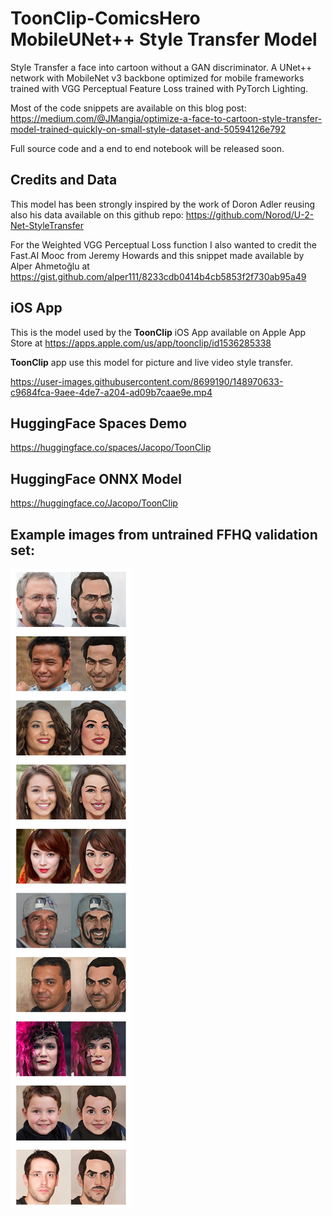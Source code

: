 # ToonClip-ComicsHero MobileUNet++ Style Transfer Model
Style Transfer a face into cartoon without a GAN discriminator.  A UNet++ network with MobileNet v3 backbone optimized for mobile frameworks trained with VGG Perceptual Feature Loss trained with PyTorch Lighting.

Most of the code snippets are available on this blog post: https://medium.com/@JMangia/optimize-a-face-to-cartoon-style-transfer-model-trained-quickly-on-small-style-dataset-and-50594126e792

Full source code and a end to end notebook will be released soon.

## Credits and Data

This model has been strongly inspired by the work of Doron Adler reusing also his data available on this github repo: https://github.com/Norod/U-2-Net-StyleTransfer

For the Weighted VGG Perceptual Loss function I also wanted to credit the Fast.AI Mooc from Jeremy Howards and this snippet made available by Alper Ahmetoğlu at https://gist.github.com/alper111/8233cdb0414b4cb5853f2f730ab95a49

## iOS App

This is the model used by the **ToonClip** iOS App available on Apple App Store at https://apps.apple.com/us/app/toonclip/id1536285338

**ToonClip** app use this model for picture and live video style transfer.

https://user-images.githubusercontent.com/8699190/148970633-c9684fca-9aee-4de7-a204-ad09b7caae9e.mp4

## HuggingFace Spaces Demo

https://huggingface.co/spaces/Jacopo/ToonClip

## HuggingFace ONNX Model

https://huggingface.co/Jacopo/ToonClip

## Example images from untrained FFHQ validation set:

![sample images](samples.jpg)
